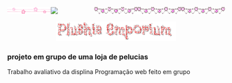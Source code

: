 <div style="display: flex;" align="center">
<img width="20%" src="images/dividertwoo.gif"><img width="20%" src="images/images/dividertwoo.gif"><img width="20%" src="images/uba09-heart-line.gif"><img width="20%" src="images/uba09-heart-line.gif"><img width="20%" src="images/uba09-heart-line.gif">
</div>
&#8203
<div align="center"> <img width="55%" src="images/Plushie_Emporium.gif"> </div>


### projeto em grupo de uma loja de pelucias

Trabalho avaliativo da displina Programação web feito em grupo
